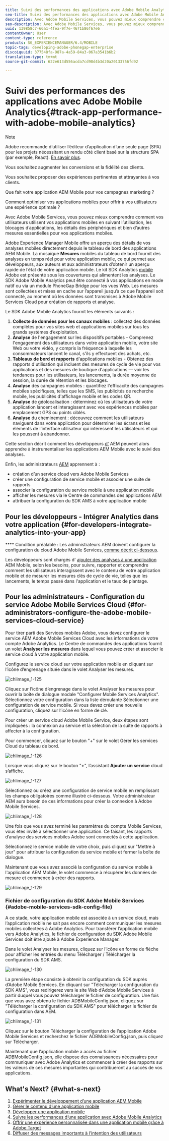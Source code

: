 ```yaml
---
title: Suivi des performances des applications avec Adobe Mobile Analytics
seo-title: Suivi des performances des applications avec Adobe Mobile Analytics
description: Avec Adobe Mobile Services, vous pouvez mieux comprendre comment vos utilisateurs utilisent vos applications mobiles en suivant l’utilisation, les blocages d’applications, les détails des périphériques et bien d’autres mesures essentielles pour vos applications mobiles. Consultez cette page pour en savoir plus.
seo-description: Avec Adobe Mobile Services, vous pouvez mieux comprendre comment vos utilisateurs utilisent vos applications mobiles en suivant l’utilisation, les blocages d’applications, les détails des périphériques et bien d’autres mesures essentielles pour vos applications mobiles. Consultez cette page pour en savoir plus.
uuid: 139858c7-66a1-4fea-9f7e-4671b86f67e6
contentOwner: User
content-type: reference
products: SG_EXPERIENCEMANAGER/6.4/MOBILE
topic-tags: developing-adobe-phonegap-enterprise
discoiquuid: 377548fa-987a-4a59-84a3-067a3541b6b2
translation-type: tm+mt
source-git-commit: 622e613d556acda7cd98d4b3d20a20133756fd92

---
```



# Suivi des performances des applications avec Adobe Mobile Analytics{#track-app-performance-with-adobe-mobile-analytics}

>[!NOTE]
>
>Adobe recommande d’utiliser l’éditeur d’application d’une seule page (SPA) pour les projets nécessitant un rendu côté client basé sur la structure SPA (par exemple, React). [En savoir plus](/help/sites-developing/spa-overview.md).

Vous souhaitez augmenter les conversions et la fidélité des clients.

Vous souhaitez proposer des expériences pertinentes et attrayantes à vos clients.

Que fait votre application AEM Mobile pour vos campagnes marketing ?

Comment optimiser vos applications mobiles pour offrir à vos utilisateurs une expérience optimale ?

Avec Adobe Mobile Services, vous pouvez mieux comprendre comment vos utilisateurs utilisent vos applications mobiles en suivant l’utilisation, les blocages d’applications, les détails des périphériques et bien d’autres mesures essentielles pour vos applications mobiles.

Adobe Experience Manager Mobile offre un aperçu des détails de vos analyses mobiles directement depuis le tableau de bord des applications AEM Mobile. La mosaïque **Mesures** mobiles du tableau de bord fournit des analyses en temps réel pour votre application mobile, ce qui permet aux développeurs, aux auteurs et aux administrateurs d’obtenir un aperçu rapide de l’état de votre application mobile. Le kit SDK Analytics [mobile](https://www.adobe.com/ca/solutions/digital-analytics/mobile-web-apps-analytics.html) Adobe est présenté sous les couvertures qui alimentent les analyses. Le SDK Adobe Mobile Analytics peut être connecté à vos applications en mode natif ou via un module PhoneGap Bridge pour les vues Web. Les mesures sont collectées et mises en cache sur l’appareil jusqu’à ce que l’appareil soit connecté, au moment où les données sont transmises à Adobe Mobile Services Cloud pour création de rapports et analyse.

Le SDK Adobe Mobile Analytics fournit les éléments suivants :

1. **Collecte de données pour les canaux mobiles** : collectez des données complètes pour vos sites web et applications mobiles sur tous les grands systèmes d’exploitation.
1. **Analyse** de l&#39;engagement sur les dispositifs portables - Comprenez l&#39;engagement des utilisateurs dans votre application mobile, votre site Web ou votre vidéo, y compris la fréquence à laquelle les consommateurs lancent le canal, s&#39;ils y effectuent des achats, etc.
1. **Tableaux de bord et rapports** d&#39;applications mobiles - Obtenez des rapports d&#39;utilisation qui incluent des mesures de cycle de vie pour vos applications et des mesures de boutique d&#39;applications — voir les tendances pour les utilisateurs, les lancements, la durée moyenne de session, la durée de rétention et les blocages.
1. **Analyse** des campagnes mobiles : quantifiez l&#39;efficacité des campagnes mobiles spécifiques, telles que les SMS, les publicités de recherche mobile, les publicités d&#39;affichage mobile et les codes QR.
1. **Analyse** de géolocalisation : déterminez où les utilisateurs de votre application lancent et interagissent avec vos expériences mobiles par emplacement GPS ou points ciblés.
1. **Analyse** du cheminement : découvrez comment les utilisateurs naviguent dans votre application pour déterminer les écrans et les éléments de l’interface utilisateur qui intéressent les utilisateurs et qui les poussent à abandonner.

Cette section décrit comment les développeurs [d&#39;](#developers) AEM peuvent alors apprendre à instrumentaliser les applications AEM Mobile avec le suivi des analyses.

Enfin, les administrateurs [AEM](#administrators) apprennent à :

* création d’un service cloud vers Adobe Mobile Services
* créer une configuration de service mobile et associer une suite de rapports
* associer la configuration du service mobile à une application mobile
* afficher les mesures via le Centre de commandes des applications AEM
* attribuer la configuration du SDK AMS à votre application mobile

## Pour les développeurs - Intégrer Analytics dans votre application {#for-developers-integrate-analytics-into-your-app}

**** Condition préalable : Les administrateurs AEM doivent configurer la configuration du cloud Adobe Mobile Services, [comme décrit ci-dessous](#amscloudserviceconfig).

Les développeurs sont chargés d&#39; [ajouter des analyses à une application](/help/mobile/phonegap-add-analytics-to-apps.md) AEM Mobile, selon les besoins, pour suivre, rapporter et comprendre comment les utilisateurs interagissent avec le contenu de votre application mobile et de mesurer les mesures clés de cycle de vie, telles que les lancements, le temps passé dans l&#39;application et le taux de plantage.

## Pour les administrateurs - Configuration du service Adobe Mobile Services Cloud {#for-administrators-configure-the-adobe-mobile-services-cloud-service}

Pour tirer parti des Services mobiles Adobe, vous devez configurer le service AEM Adobe Mobile Services Cloud avec les informations de votre compte Adobe Analytics. Le Centre de commandes des applications fournit un volet **Analyser les mesures** dans lequel vous pouvez créer et associer le service cloud à votre application mobile.

Configurez le service cloud sur votre application mobile en cliquant sur l’icône d’engrenage située dans le volet Analyser les mesures.

![chlimage_1-125](assets/chlimage_1-125.png)

Cliquez sur l’icône d’engrenage dans le volet Analyser les mesures pour ouvrir la boîte de dialogue modale &quot;Configurer Mobile Services Analytics&quot;. Sélectionnez votre configuration dans la liste déroulante Sélectionner une configuration de service mobile. Si vous devez créer une nouvelle configuration, cliquez sur l’icône en forme de clé.

Pour créer un service cloud Adobe Mobile Service, deux étapes sont impliquées : la connexion au service et la sélection de la suite de rapports à affecter à la configuration.

Pour commencer, cliquez sur le bouton &quot;+&quot; sur le volet Gérer les services Cloud du tableau de bord.

![chlimage_1-126](assets/chlimage_1-126.png)

Lorsque vous cliquez sur le bouton &quot;**+**&quot;, l’assistant **Ajouter un service** cloud s’affiche.

![chlimage_1-127](assets/chlimage_1-127.png)

Sélectionnez ou créez une configuration de service mobile en remplissant les champs obligatoires comme illustré ci-dessous. Votre administrateur AEM aura besoin de ces informations pour créer la connexion à Adobe Mobile Services.

![chlimage_1-128](assets/chlimage_1-128.png)

Une fois que vous avez terminé les paramètres du compte Mobile Services, vous êtes invité à sélectionner une application. Ce faisant, les rapports d’analyse des services mobiles Adobe sont connectés à cette application.

Sélectionnez le service mobile de votre choix, puis cliquez sur &quot;Mettre à jour&quot; pour attribuer la configuration du service mobile et fermer la boîte de dialogue.

Maintenant que vous avez associé la configuration du service mobile à l&#39;application AEM Mobile, le volet commence à récupérer les données de mesure et commence à créer des rapports.

![chlimage_1-129](assets/chlimage_1-129.png)

### Fichier de configuration du SDK Adobe Mobile Services {#adobe-mobile-services-sdk-config-file}

A ce stade, votre application mobile est associée à un service cloud, mais l’application mobile ne sait pas encore comment communiquer les mesures mobiles collectées à Adobe Analytics. Pour transférer l’application mobile vers Adobe Analytics, le fichier de configuration du SDK Adobe Mobile Services doit être ajouté à Adobe Experience Manager.

Dans le volet Analyser les mesures, cliquez sur l’icône en forme de flèche pour afficher les entrées du menu Télécharger / Télécharger la configuration du SDK AMS.

![chlimage_1-130](assets/chlimage_1-130.png)

La première étape consiste à obtenir la configuration du SDK auprès d’Adobe Mobile Services. En cliquant sur &quot;Télécharger la configuration du SDK AMS&quot;, vous redirigerez vers le site Web d’Adobe Mobile Services à partir duquel vous pouvez télécharger le fichier de configuration. Une fois que vous avez obtenu le fichier ADBMobileConfig.json, cliquez sur &quot;Télécharger la configuration du SDK AMS&quot; pour télécharger le fichier de configuration dans AEM.

![chlimage_1-131](assets/chlimage_1-131.png)

Cliquez sur le bouton Télécharger la configuration de l’application Adobe Mobile Services et recherchez le fichier ADBMobileConfig.json, puis cliquez sur Télécharger.

Maintenant que l’application mobile a accès au fichier ADBMobileConfig.json, elle dispose des connaissances nécessaires pour communiquer avec Adobe Analytics et commencer à créer des rapports sur les valeurs de ces mesures importantes qui contribueront au succès de vos applications.

## What&#39;s Next? {#what-s-next}

1. [Expérimenter le développement d’une application AEM Mobile](/help/mobile/starting-aem-phonegap-app.md)
1. [Gérer le contenu d’une application mobile](/help/mobile/phonegap-manage-app-content.md)
1. [Développer une application mobile](/help/mobile/building-app-mobile-phonegap.md)
1. [Suivre les performances d’une application avec Adobe Mobile Analytics](/help/mobile/phonegap-intro-to-app-analytics.md)
1. [Offrir une expérience personnalisée dans une application mobile grâce à Adobe Target](/help/mobile/phonegap-aem-mobile-content-personalization.md)
1. [Diffuser des messages importants à l’intention des utilisateurs](/help/mobile/phonegap-push-notifications.md)